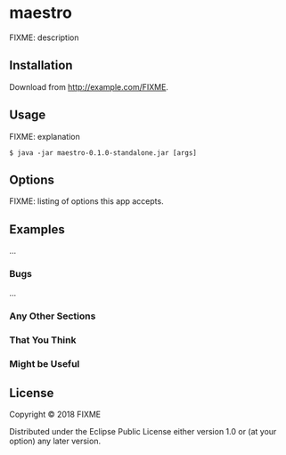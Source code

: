 # maestro

FIXME: description

## Installation

Download from http://example.com/FIXME.

## Usage

FIXME: explanation

    $ java -jar maestro-0.1.0-standalone.jar [args]

## Options

FIXME: listing of options this app accepts.

## Examples

...

### Bugs

...

### Any Other Sections
### That You Think
### Might be Useful

## License

Copyright © 2018 FIXME

Distributed under the Eclipse Public License either version 1.0 or (at
your option) any later version.
